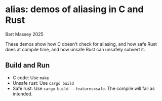 # alias: demos of aliasing in C and Rust
Bart Massey 2025

These demos show how C doesn't check for aliasing, and how
safe Rust does at compile time, and how unsafe Rust can
unsafely subvert it.

## Build and Run

* C code: Use `make`
* Unsafe rust: Use `cargo build`
* Safe rust: Use `cargo build --features=safe`. The compile
  will fail as intended.
